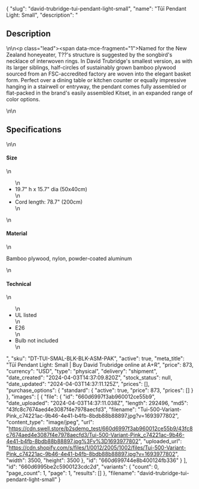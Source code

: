 {
  "slug": "david-trubridge-tui-pendant-light-small",
  "name": "Tūī Pendant Light: Small",
  "description": "<h2>Description</h2>\n<!-- split -->\n<p class=\"lead\"><span data-mce-fragment=\"1\">Named for the New Zealand honeyeater, T??'s structure is suggested by the songbird's necklace of interwoven rings. In David Trubridge's smallest version, as with its larger siblings, half-circles of sustainably grown bamboo plywood sourced from an FSC-accredited factory are woven into the elegant basket form. Perfect over a dining table or kitchen counter or equally impressive hanging in a stairwell or entryway, the pendant comes fully assembled or flat-packed in the brand's easily assembled Kitset, in an expanded range of color options.</span></p>\n<!-- split -->\n<h2>Specifications</h2>\n<!-- split -->\n<h4>Size</h4>\n<ul>\n<li>19.7\" h x 15.7\" dia (50x40cm)</li>\n<li>Cord length: 78.7\" (200cm)</li>\n</ul>\n<h4>Material</h4>\n<p>Bamboo plywood, nylon, powder-coated aluminum</p>\n<h4>Technical</h4>\n<ul>\n<li>UL listed</li>\n<li>E26</li>\n<li>Bulb not included</li>\n</ul>",
  "sku": "DT-TUI-SMAL-BLK-BLK-ASM-PAK",
  "active": true,
  "meta_title": "Tūī Pendant Light: Small | Buy David Trubridge online at A+R",
  "price": 873,
  "currency": "USD",
  "type": "physical",
  "delivery": "shipment",
  "date_created": "2024-04-03T14:37:09.820Z",
  "stock_status": null,
  "date_updated": "2024-04-03T14:37:11.125Z",
  "prices": [],
  "purchase_options": {
    "standard": {
      "active": true,
      "price": 873,
      "prices": []
    }
  },
  "images": [
    {
      "file": {
        "id": "660d6997f3ab960012ce55b9",
        "date_uploaded": "2024-04-03T14:37:11.038Z",
        "length": 292496,
        "md5": "43fc8c7674aed4e3087f4e7978aecfd3",
        "filename": "Tui-500-Variant-Pink_c74221ac-9b46-4e41-b4fb-8bdb88b88897.jpg?v=1693977802",
        "content_type": "image/jpeg",
        "url": "https://cdn.swell.store/b2sdemo_test/660d6997f3ab960012ce55b9/43fc8c7674aed4e3087f4e7978aecfd3/Tui-500-Variant-Pink_c74221ac-9b46-4e41-b4fb-8bdb88b88897.jpg%3Fv%3D1693977802",
        "uploaded_url": "https://cdn.shopify.com/s/files/1/0012/2005/1002/files/Tui-500-Variant-Pink_c74221ac-9b46-4e41-b4fb-8bdb88b88897.jpg?v=1693977802",
        "width": 3500,
        "height": 3500
      },
      "id": "660d699744e8b400124fb336"
    }
  ],
  "id": "660d6995be2c5900123cdc2d",
  "variants": {
    "count": 0,
    "page_count": 1,
    "page": 1,
    "results": []
  },
  "filename": "david-trubridge-tui-pendant-light-small"
}